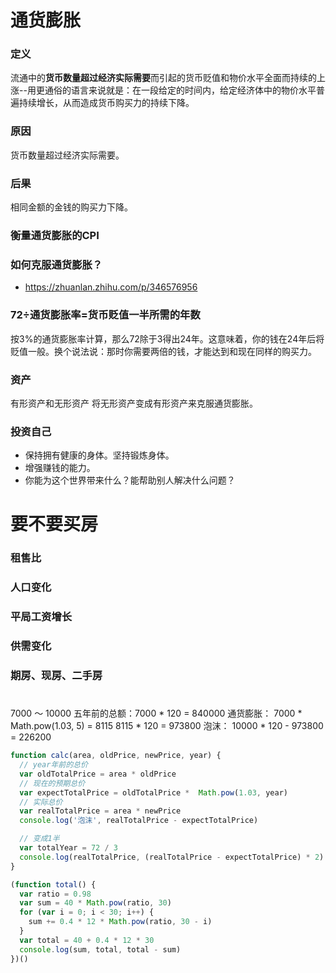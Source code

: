 # 通货膨胀
### 定义
流通中的**货币数量超过经济实际需要**而引起的货币贬值和物价水平全面而持续的上涨--用更通俗的语言来说就是：在一段给定的时间内，给定经济体中的物价水平普遍持续增长，从而造成货币购买力的持续下降。
### 原因
货币数量超过经济实际需要。
### 后果
相同金额的金钱的购买力下降。

### 衡量通货膨胀的CPI

### 如何克服通货膨胀？
- https://zhuanlan.zhihu.com/p/346576956

### **72÷通货膨胀率=货币贬值一半所需的年数**
按3%的通货膨胀率计算，那么72除于3得出24年。这意味着，你的钱在24年后将贬值一般。换个说法说：那时你需要两倍的钱，才能达到和现在同样的购买力。

### 资产
有形资产和无形资产
将无形资产变成有形资产来克服通货膨胀。


### 投资自己
- 保持拥有健康的身体。坚持锻炼身体。
- 增强赚钱的能力。
- 你能为这个世界带来什么？能帮助别人解决什么问题？

# 要不要买房
### 租售比
### 人口变化

### 平局工资增长

### 供需变化

### 期房、现房、二手房


# 
7000 ～ 10000
五年前的总额：7000 * 120 = 840000
通货膨胀：
7000 * Math.pow(1.03, 5) = 8115
8115 * 120 = 973800
泡沫： 10000 * 120 - 973800 = 226200
```js
function calc(area, oldPrice, newPrice, year) {
  // year年前的总价
  var oldTotalPrice = area * oldPrice
  // 现在的预期总价
  var expectTotalPrice = oldTotalPrice *  Math.pow(1.03, year)
  // 实际总价
  var realTotalPrice = area * newPrice
  console.log('泡沫', realTotalPrice - expectTotalPrice)

  // 变成1半
  var totalYear = 72 / 3 
  console.log(realTotalPrice, (realTotalPrice - expectTotalPrice) * 2)
}

(function total() {
  var ratio = 0.98
  var sum = 40 * Math.pow(ratio, 30)
  for (var i = 0; i < 30; i++) {
    sum += 0.4 * 12 * Math.pow(ratio, 30 - i)
  }
  var total = 40 + 0.4 * 12 * 30
  console.log(sum, total, total - sum)
})()
```
